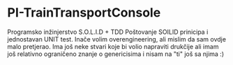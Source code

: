 # PI-TrainTransportConsole
Programsko inžinjerstvo S.O.L.I.D + TDD
Poštovanje SOILID prinicipa i jednostavan UNIT test. Inače volim overengineering, ali mislim da sam ovdje malo pretjerao.
Ima još neke stvari koje bi volio napraviti drukčije ali imam još relativno ograničeno znanje o genericisima i nisam na "ti" još sa njima :)
